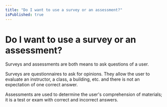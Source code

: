 ```yaml
---
title: "Do I want to use a survey or an assessment?"
isPublished: true
---
```


# Do I want to use a survey or an assessment?

Surveys and assessments are both means to ask questions of a user.

Surveys are questionnaires to ask for opinions. They allow the user to evaluate an instructor, a class, a building, etc. and there is not an expectation of one correct answer.

Assessments are used to determine the user's comprehension of materials; it is a test or exam with correct and incorrect answers.
